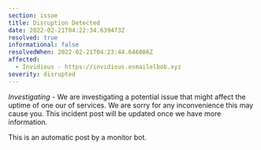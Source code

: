```yaml
---
section: issue
title: Disruption Detected
date: 2022-02-21T04:22:34.639473Z
resolved: true
informational: false
resolvedWhen: 2022-02-21T04:23:44.646086Z
affected:
  - Invidious - https://invidious.esmailelbob.xyz
severity: disrupted
---
```

*Investigating* - We are investigating a potential issue that might affect the uptime of one our of services. We are sorry for any inconvenience this may cause you. This incident post will be updated once we have more information.

This is an automatic post by a monitor bot.
        